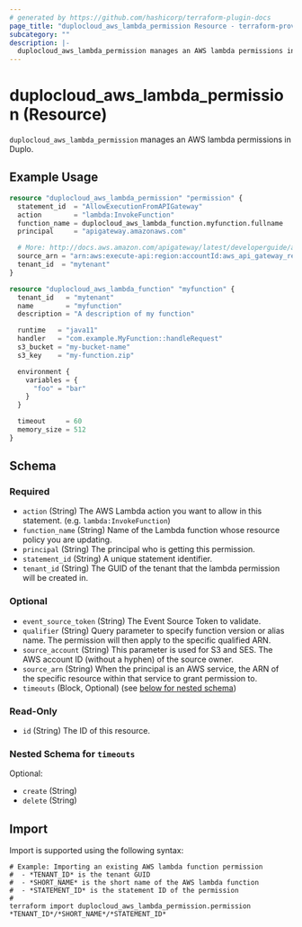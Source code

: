 ```yaml
---
# generated by https://github.com/hashicorp/terraform-plugin-docs
page_title: "duplocloud_aws_lambda_permission Resource - terraform-provider-duplocloud"
subcategory: ""
description: |-
  duplocloud_aws_lambda_permission manages an AWS lambda permissions in Duplo.
---
```


# duplocloud_aws_lambda_permission (Resource)

`duplocloud_aws_lambda_permission` manages an AWS lambda permissions in Duplo.

## Example Usage

```terraform
resource "duplocloud_aws_lambda_permission" "permission" {
  statement_id  = "AllowExecutionFromAPIGateway"
  action        = "lambda:InvokeFunction"
  function_name = duplocloud_aws_lambda_function.myfunction.fullname
  principal     = "apigateway.amazonaws.com"

  # More: http://docs.aws.amazon.com/apigateway/latest/developerguide/api-gateway-control-access-using-iam-policies-to-invoke-api.html
  source_arn = "arn:aws:execute-api:region:accountId:aws_api_gateway_rest_api.api.id/*/*/*"
  tenant_id  = "mytenant"
}

resource "duplocloud_aws_lambda_function" "myfunction" {
  tenant_id   = "mytenant"
  name        = "myfunction"
  description = "A description of my function"

  runtime   = "java11"
  handler   = "com.example.MyFunction::handleRequest"
  s3_bucket = "my-bucket-name"
  s3_key    = "my-function.zip"

  environment {
    variables = {
      "foo" = "bar"
    }
  }

  timeout     = 60
  memory_size = 512
}
```

<!-- schema generated by tfplugindocs -->
## Schema

### Required

- `action` (String) The AWS Lambda action you want to allow in this statement. (e.g. `lambda:InvokeFunction`)
- `function_name` (String) Name of the Lambda function whose resource policy you are updating.
- `principal` (String) The principal who is getting this permission.
- `statement_id` (String) A unique statement identifier.
- `tenant_id` (String) The GUID of the tenant that the lambda permission will be created in.

### Optional

- `event_source_token` (String) The Event Source Token to validate.
- `qualifier` (String) Query parameter to specify function version or alias name. The permission will then apply to the specific qualified ARN.
- `source_account` (String) This parameter is used for S3 and SES. The AWS account ID (without a hyphen) of the source owner.
- `source_arn` (String) When the principal is an AWS service, the ARN of the specific resource within that service to grant permission to.
- `timeouts` (Block, Optional) (see [below for nested schema](#nestedblock--timeouts))

### Read-Only

- `id` (String) The ID of this resource.

<a id="nestedblock--timeouts"></a>
### Nested Schema for `timeouts`

Optional:

- `create` (String)
- `delete` (String)

## Import

Import is supported using the following syntax:

```shell
# Example: Importing an existing AWS lambda function permission
#  - *TENANT_ID* is the tenant GUID
#  - *SHORT_NAME* is the short name of the AWS lambda function
#  - *STATEMENT_ID* is the statement ID of the permission
#
terraform import duplocloud_aws_lambda_permission.permission *TENANT_ID*/*SHORT_NAME*/*STATEMENT_ID*
```
